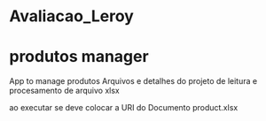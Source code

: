# Avaliacao_Leroy
# produtos manager
App to manage produtos
Arquivos e detalhes do projeto de leitura e procesamento de arquivo xlsx

ao executar se deve colocar a URI do Documento product.xlsx


